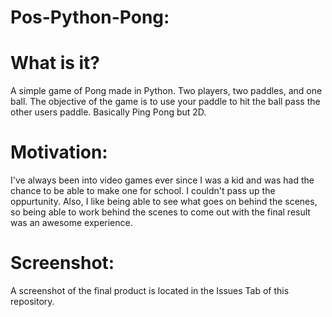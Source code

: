 # Pos-Python-Pong:

# What is it?
A simple game of Pong made in Python. Two players, two paddles, and one ball. The objective of the game is to use your paddle to hit the ball pass the other 
users paddle. Basically Ping Pong but 2D.

# Motivation:
I've always been into video games ever since I was a kid and was had the chance to be able to make one for school. I couldn't pass up the oppurtunity. Also, I like 
being able to see what goes on behind the scenes, so being able to work behind the scenes to come out with the final result was an awesome experience.

# Screenshot:
A screenshot of the final product is located in the Issues Tab of this repository.
